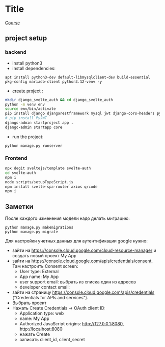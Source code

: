 # Title
[Course](https://www.udemy.com/course/svelte-django-authentication/)

## project setup
### backend
- install python3
- install dependencies:
```
apt install python3-dev default-libmysqlclient-dev build-essential pkg-config mariadb-client python3.12-venv -y
```
- [create project](https://www.django-rest-framework.org/tutorial/quickstart/) :
```bash
mkdir django_svelte_auth && cd django_svelte_auth
python -m venv env
source env/bin/activate
pip install django djangorestframework mysql jwt django-cors-headers pyotp google-auth
# pip install PyJWT
django-admin startproject app .
django-admin startapp core

```
- run the project:
```
python manage.py runserver
```

### Frontend
```bash
npx degit sveltejs/template svelte-auth
cd svelte-auth
npm i
node scripts/setupTypeScript.js
npm install svelte-spa-router axios qrcode
npm i
```

## Заметки
После каждого изменения модели надо делать миграцию:
```
python manage.py makemigrations
python manage.py migrate
```

Для настройки учетных данных для аутентификации google нужно:
  - зайти на https://console.cloud.google.com/cloud-resource-manager и создать новый проект My App
  - зайти на https://console.cloud.google.com/apis/credentials/consent. Там настроить Consent screen:
    - User type: External
    - App name: My App
    - user support email: выбрать из списка один из адресов
    - developer contact email:
  - зайти на страницу https://console.cloud.google.com/apis/credentials ("Credentials for APIs and services").
  - Выбрать проект
  - Нажать Create Credentials -> OAuth client ID:
    - Application type: web
    - name: My App
    - Authorized JavaScript origins: http://127.0.0.1:8080, http://localhost:8080
    - нажать Create
    - записать client_id, client_secret
